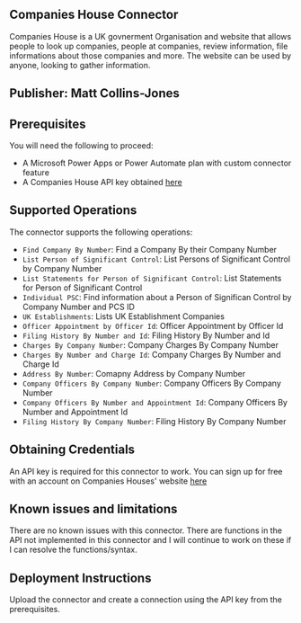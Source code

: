 ## Companies House Connector

Companies House is a UK govnerment Organisation and website that allows people to look up companies, people at companies, review information, file informations about those companies and more. The website can be used by anyone, looking to gather information.

## Publisher: Matt Collins-Jones

## Prerequisites

You will need the following to proceed:
* A Microsoft Power Apps or Power Automate plan with custom connector feature
* A Companies House API key obtained [here](https://developer.company-information.service.gov.uk/get-started)

## Supported Operations

The connector supports the following operations:
* `Find Company By Number`: Find a Company By their Company Number
* `List Person of Significant Control`: List Persons of Significant Control by Company Number
* `List Statements for Person of Significant Control`: List Statements for Person of Significant Control
* `Individual PSC`: Find information about a Person of Significan Control by Company Number and PCS ID
* `UK Establishments`: Lists UK Establishment Companies
* `Officer Appointment by Officer Id`: Officer Appointment by Officer Id
* `Filing History By Number and Id`: Filing History By Number and Id
* `Charges By Company Number`: Company Charges By Company Number
* `Charges By Number and Charge Id`: Company Charges By Number and Charge Id
* `Address By Number`: Comapny Address by Company Number
* `Company Officers By Company Number`: Company Officers By Company Number
* `Company Officers By Number and Appointment Id`: Company Officers By Number and Appointment Id
* `Filing History By Company Number`: Filing History By Company Number

## Obtaining Credentials

An API key is required for this connector to work. You can sign up for free with an account on Companies Houses' website [here](https://developer.company-information.service.gov.uk/get-started)

## Known issues and limitations

There are no known issues with this connector. There are functions in the API not implemented in this connector and I will continue to work on these if I can resolve the functions/syntax.

## Deployment Instructions

Upload the connector and create a connection using the API key from the prerequisites.